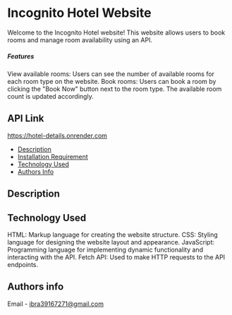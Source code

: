 # Incognito Hotel Website

Welcome to the Incognito Hotel website! This website allows users to book rooms and manage room availability using an API.

##### Features

View available rooms: Users can see the number of available rooms for each room type on the website.
Book rooms: Users can book a room by clicking the "Book Now" button next to the room type. The available room count is updated accordingly.


## API Link
https://hotel-details.onrender.com


+ [Description](#description)
+ [Installation Requirement](#Installation)
+ [Technology Used](#technology-used)
+ [Authors Info](#author-Info)


## Description


## Technology Used
HTML: Markup language for creating the website structure.
CSS: Styling language for designing the website layout and appearance.
JavaScript: Programming language for implementing dynamic functionality and interacting with the API.
Fetch API: Used to make HTTP requests to the API endpoints.

## Authors info
Email - ibra39167271@gmail.com